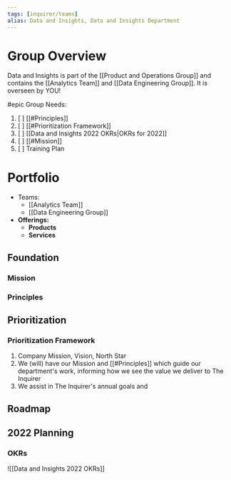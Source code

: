 ```yaml
---
tags: [inquirer/teams]
alias: Data and Insights, Data and Insights Department
---
```


# Group Overview
Data and Insights is part of the [[Product and Operations Group]] and contains the [[Analytics Team]] and [[Data Engineering Group]]. It is overseen by YOU!

#epic Group Needs:
1. [ ] [[#Principles]]
2. [ ] [[#Prioritization Framework]]
3. [ ] [[Data and Insights 2022 OKRs|OKRs for 2022]]
4. [ ] [[#Mission]]
5. [ ] Training Plan
# Portfolio
- Teams:
	- [[Analytics Team]]
	- [[Data Engineering Group]]
- **Offerings:**
	- **Products**
	- **Services**
## Foundation
### Mission
### Principles
## Prioritization
### Prioritization Framework
1. Company Mission, Vision, North Star
2. We (will) have our Mission and [[#Principles]] which guide our department's work, informing how we see the value we deliver to The Inquirer
3. We assist in The Inquirer's annual goals and
## Roadmap
## 2022 Planning
### OKRs

![[Data and Insights 2022 OKRs]]